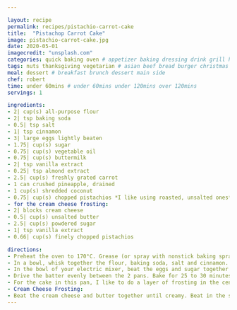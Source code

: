 ```yaml
---

layout: recipe
permalink: recipes/pistachio-carrot-cake 
title:  "Pistachop Carrot Cake"
image: pistachio-carrot-cake.jpg 
date: 2020-05-01
imagecredit: "unsplash.com" 
categories: quick baking oven # appetizer baking dressing drink grill healthyish marinade oven pickling quick raw salad sandwich sauce snack soup
tags: nuts thanksgiving vegetarian # asian beef bread burger christmas duck french fruit indian italian mexican nuts pasta pork poultry rice seafood thanksgiving vegetarian
meal: dessert # breakfast brunch dessert main side
chef: robert 
time: under 60mins # under 60mins under 120mins over 120mins
servings: 1 

ingredients:
- 2| cup(s) all-purpose flour
- 2| tsp baking soda
- 0.5| tsp salt
- 1| tsp cinnamon
- 3| large eggs lightly beaten
- 1.75| cup(s) sugar
- 0.75| cup(s) vegetable oil
- 0.75| cup(s) buttermilk
- 2| tsp vanilla extract
- 0.25| tsp almond extract
- 2.5| cup(s) freshly grated carrot
- 1 can crushed pineapple, drained
- 1 cup(s) shredded coconut
- 0.75| cup(s) chopped pistachios *I like using roasted, unsalted ones*
- for the cream cheese frosting:
- 2| blocks cream cheese
- 0.5| cup(s) unsalted butter
- 2.5| cup(s) powdered sugar
- 1| tsp vanilla extract
- 0.66| cup(s) finely chopped pistachios

directions:
- Preheat the oven to 170°C. Grease (or spray with nonstick baking spray) three cake pans (or the ones I used were a 7 cup(s) on top and an 8 cup(s) on the bottom).
- In a bowl, whisk together the flour, baking soda, salt and cinnamon.
- In the bowl of your electric mixer, beat the eggs and sugar together until combined. beat in the oil, buttermilk and vanilla and almond extract until combined. Beat in the dry ingredients until just combined. Use a spatula to fold in the carrot, pineapple, coconut and pistachios.
- Drive the batter evenly between the 2 pans. Bake for 25 to 30 minutes, or until golden brown and the center is set. Let the cake cool completely.
- For the cake in this pan, I like to do a layer of frosting in the center and then a light layer on the outsides, leaving the top plain. Sprinkle the top with powdered sugar before serving.
- Cream Cheese Frosting:
- Beat the cream cheese and butter together until creamy. Beat in the sugar until combined. Beat in the vanilla extract. Fold in the pistachios. Frost the cooled cake. 
--- 
```


